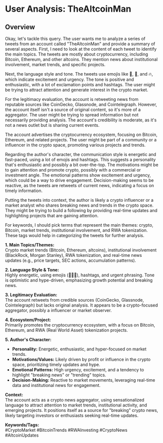 # User Analysis: TheAltcoinMan

## Overview

<think>
Okay, let's tackle this query. The user wants me to analyze a series of tweets from an account called "TheAltcoinMan" and provide a summary of several aspects. First, I need to look at the content of each tweet to identify the main topics. The tweets are mostly about cryptocurrency, including Bitcoin, Ethereum, and other altcoins. They mention news about institutional involvement, market trends, and specific projects. 

Next, the language style and tone. The tweets use emojis like 🚨, 🚀, and 🔥, which indicate excitement and urgency. The tone is positive and enthusiastic, with a lot of exclamation points and hashtags. The user might be trying to attract attention and generate interest in the crypto market.

For the legitimacy evaluation, the account is retweeting news from reputable sources like CoinGecko, Glassnode, and Cointelegraph. However, the account itself isn't a source of original content, so it's more of a aggregator. The user might be trying to spread information but not necessarily providing analysis. The account's credibility is moderate, as it's not a news outlet but is sharing current events.

The account advertises the cryptocurrency ecosystem, focusing on Bitcoin, Ethereum, and related projects. The user might be part of a community or a influencer in the crypto space, promoting various projects and trends.

Regarding the author's character, the communication style is energetic and fast-paced, using a lot of emojis and hashtags. This suggests a personality that's enthusiastic and possibly a bit over-the-top. The motivations might be to gain attention and promote crypto, possibly with a commercial or investment angle. The emotional patterns show excitement and urgency, which could be a way to drive engagement. Decision-making seems to be reactive, as the tweets are retweets of current news, indicating a focus on timely information.

Putting the tweets into context, the author is likely a crypto influencer or a market analyst who shares breaking news and trends in the crypto space. They might be trying to build a following by providing real-time updates and highlighting projects that are gaining attention.

For keywords, I should pick terms that represent the main themes: crypto, Bitcoin, market trends, institutional involvement, and RWA tokenization. These tags would help in categorizing the tweets for further analysis.
</think>

**1. Main Topics/Themes:**  
Crypto market trends (Bitcoin, Ethereum, altcoins), institutional involvement (BlackRock, Morgan Stanley), RWA tokenization, and real-time news updates (e.g., price targets, SEC actions, accumulation patterns).  

**2. Language Style & Tone:**  
Highly energetic, using emojis (🚨🚀🔥), hashtags, and urgent phrasing. Tone is optimistic and hype-driven, emphasizing growth potential and breaking news.  

**3. Legitimacy Evaluation:**  
The account retweets from credible sources (CoinGecko, Glassnode, Cointelegraph) but lacks original analysis. It appears to be a crypto-focused aggregator, possibly a influencer or market observer.  

**4. Ecosystem/Project:**  
Primarily promotes the cryptocurrency ecosystem, with a focus on Bitcoin, Ethereum, and RWA (Real World Asset) tokenization projects.  

**5. Author's Character:**  
- **Personality:** Energetic, enthusiastic, and hyper-focused on market trends.  
- **Motivations/Values:** Likely driven by profit or influence in the crypto space, prioritizing timely updates and hype.  
- **Emotional Patterns:** High urgency, excitement, and a tendency to highlight "breaking news" or "trending" topics.  
- **Decision-Making:** Reactive to market movements, leveraging real-time data and institutional news for engagement.  

**Context:**  
The account acts as a crypto news aggregator, using sensationalized language to attract attention to market trends, institutional activity, and emerging projects. It positions itself as a source for "breaking" crypto news, likely targeting investors or enthusiasts seeking real-time updates.  

**Keywords/Tags:**  
#CryptoMarket #BitcoinTrends #RWAInvesting #CryptoNews #AltcoinUpdates